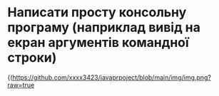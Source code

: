 # Написати просту консольну програму (наприклад вивід на екран аргументів командної строки)
{(https://github.com/xxxx3423/javaprpoject/blob/main/img/img.png?raw=true
